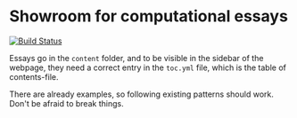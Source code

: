 # Showroom for computational essays
[![Build Status](https://travis-ci.com/uio-ccse/computational-essay-showroom.svg?branch=master)](https://travis-ci.com/uio-ccse/computational-essay-showroom)

Essays go in the `content` folder, and to be visible in the sidebar of the webpage, they need a correct entry in the `toc.yml` file, which is the table of contents-file. 

There are already examples, so following existing patterns should work. Don't be afraid to break things. 



